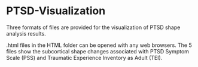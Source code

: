 # PTSD-Visualization

Three formats of files are provided for the visualization of PTSD shape analysis results.

.html files in the HTML folder can be opened with any web browsers. The 5 files show the subcortical shape changes associated with PTSD Symptom Scale (PSS) and Traumatic Experience Inventory as Adult (TEI).

